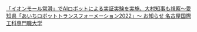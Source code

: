 [「イオンモール常滑」でAIロボットによる実証実験を実施、大村知事も視察～愛知県「あいちロボットトランスフォーメーション2022」～ お知らせ   名古屋国際工科専門職大学](https://qi.tc/qi/112160)